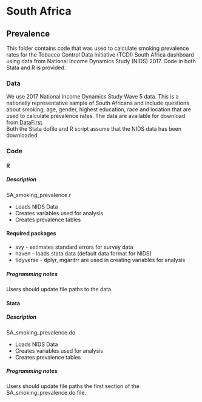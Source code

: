 # South Africa
## Prevalence
This folder contains code that was used to calculate smoking prevalence rates for the Tobacco Control Data Initiative (TCDI) South Africa dashboard using data from National Income Dynamics Study (NIDS) 2017. Code in both Stata and R is provided.


### Data
We use 2017 National Income Dynamics Study Wave 5 data. This is a nationally representative sample of South Africans and include questions about smoking, age, gender, highest education, race and location that are used to calculate prevalence rates. The data are available for download from [DataFirst](https://www.datafirst.uct.ac.za/dataportal/index.php/catalog/712).  
Both the Stata dofile and R script assume that the NIDS data has been downloaded.

### Code
#### R
##### Description
SA_smoking_prevalence.r
* Loads NIDS Data
* Creates variables used for analysis
* Creates prevalence tables

#### Required packages
* svy - estimates standard errors for survey data
* haven - loads stata data (default data format for NIDS)
* tidyverse - dplyr, mgaritrr are used in creating variables for analysis

##### Programming notes
Users should update file paths to the data.


#### Stata
##### Description
SA_smoking_prevalence.do
* Loads NIDS Data
* Creates variables used for analysis
* Creates prevalence tables

##### Programming notes
Users should update file paths the first section of the SA_smoking_prevalence.do file.
